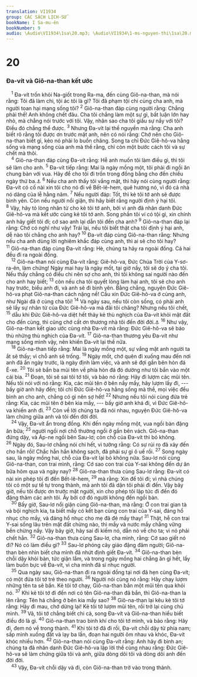 ```yaml
---
translation: VI1934
group: CÁC SÁCH LỊCH-SỬ
bookName: I Sa-mu-ên 
bookNumber: 9
audio: \Audio\VI1934\1sa\20.mp3; \Audio\VI1934\1-ms-nguyen-thi\1sa\20.mp3
---
```


<div class="title"><h1>20</h1><h3>Đa-vít và Giô-na-than kết ước</h3></div>
<span class="verse 1sa_20_1"> <sup>1</sup> Đa-vít trốn khỏi Na-giốt trong Ra-ma, đến cùng Giô-na-than, mà nói rằng: Tôi đã làm chi, tội ác tôi là gì? Tôi đã phạm tội chi cùng cha anh, mà người toan hại mạng sống tôi? </span>
<span class="verse 1sa_20_2"><sup>2</sup> Giô-na-than đáp cùng người rằng: Chẳng phải thế! Anh không chết đâu. Cha tôi chẳng làm một sự gì, bất luận lớn hay nhỏ, mà chẳng nói trước với tôi. Vậy, nhân sao cha tôi giấu sự nầy với tôi? Điều đó chẳng thể được. </span>
<span class="verse 1sa_20_3"><sup>3</sup> Nhưng Đa-vít lại thề nguyền mà rằng: Cha anh biết rõ rằng tôi được ơn trước mặt anh, nên có nói rằng: Chớ nên cho Giô-na-than biết gì, kẻo nó phải lo buồn chăng. Song ta chỉ Đức Giê-hô-va hằng sống và mạng sống của anh mà thề rằng, chỉ còn một bước cách tôi và sự chết mà thôi. <br/></span>
<span class="verse 1sa_20_4"> <sup>4</sup> Giô-na-than đáp cùng Đa-vít rằng: Hễ anh muốn tôi làm điều gì, thì tôi sẽ làm cho anh. </span>
<span class="verse 1sa_20_5"><sup>5</sup> Đa-vít tiếp rằng: Mai là ngày mồng một, tôi phải đi ngồi ăn chung bàn với vua. Hãy để cho tôi đi trốn trong đồng bằng cho đến chiều ngày thứ ba.<a data-toggle="tooltip" data-placement="bottom" title="Dan 28:11">⚓</a></span>
<span class="verse 1sa_20_6"><sup>6</sup> Nếu cha anh thấy tôi vắng mặt, thì hãy nói cùng người rằng: Đa-vít có cố nài xin tôi cho nó đi về Bết-lê-hem, quê hương nó, vì đó cả nhà nó dâng của lễ hằng năm. </span>
<span class="verse 1sa_20_7"><sup>7</sup> Nếu người đáp: Tốt, thì kẻ tôi tớ anh sẽ được bình yên. Còn nếu người nổi giận, thì hãy biết rằng người định ý hại tôi. </span>
<span class="verse 1sa_20_8"><sup>8</sup> Vậy, hãy tỏ lòng nhân từ cho kẻ tôi tớ anh, bởi vì anh đã nhân danh Đức Giê-hô-va mà kết ước cùng kẻ tôi tớ anh. Song phần tôi ví có tội gì, xin chính anh hãy giết tôi đi; cớ sao anh lại dẫn tôi đến cha anh? </span>
<span class="verse 1sa_20_9"><sup>9</sup> Giô-na-than đáp lại rằng: Chớ có nghĩ như vậy! Trái lại, nếu tôi biết thật cha tôi định ý hại anh, dễ nào tôi chẳng cho anh hay? </span>
<span class="verse 1sa_20_10"><sup>10</sup> Đa-vít đáp cùng Giô-na-than rằng: Nhưng nếu cha anh dùng lời nghiêm khắc đáp cùng anh, thì ai sẽ cho tôi hay? </span>
<span class="verse 1sa_20_11"><sup>11</sup> Giô-na-than đáp cùng Đa-vít rằng: Hè, chúng ta hãy ra ngoài đồng. Cả hai đều đi ra ngoài đồng. <br/></span>
<span class="verse 1sa_20_12"> <sup>12</sup> Giô-na-than nói cùng Đa-vít rằng: Giê-hô-va, Đức Chúa Trời của Y-sơ-ra-ên, làm chứng! Ngày mai hay là ngày mốt, tại giờ nầy, tôi sẽ dọ ý cha tôi. Nếu thấy chẳng có điều chi nên sợ cho anh, thì tôi không sai người nào đến cho anh hay biết; </span>
<span class="verse 1sa_20_13"><sup>13</sup> còn nếu cha tôi quyết lòng làm hại anh, tôi sẽ cho anh hay trước, biểu anh đi, và anh sẽ đi bình yên. Bằng chẳng, nguyện Đức Giê-hô-va phạt Giô-na-than cách nặng nề! Cầu xin Đức Giê-hô-va ở cùng anh, như Ngài đã ở cùng cha tôi! </span>
<span class="verse 1sa_20_14"><sup>14</sup> Và ngày sau, nếu tôi còn sống, có phải anh sẽ lấy sự nhân từ của Đức Giê-hô-va mà đãi tôi chăng? Nhưng nếu tôi chết, </span>
<span class="verse 1sa_20_15"><sup>15</sup> dẫu khi Đức Giê-hô-va diệt hết thảy kẻ thù nghịch của Đa-vít khỏi mặt đất cho đến cùng, thì cũng chớ cất ơn thương nhà tôi đến đời đời.<a data-toggle="tooltip" data-placement="bottom" title="2Sa 9:1">⚓</a></span>
<span class="verse 1sa_20_16"><sup>16</sup> Như vậy, Giô-na-than kết giao ước cùng nhà Đa-vít mà rằng: Đức Giê-hô-va sẽ báo thù những thù nghịch của Đa-vít. </span>
<span class="verse 1sa_20_17"><sup>17</sup> Giô-na-than thương yêu Đa-vít như mạng sống mình vậy, nên khiến Đa-vít lại thề nữa. <br/></span>
<span class="verse 1sa_20_18"> <sup>18</sup> Giô-na-than tiếp rằng: Mai là ngày mồng một, sự vắng mặt anh người ta ắt sẽ thấy; vì chỗ anh sẽ trống. </span>
<span class="verse 1sa_20_19"><sup>19</sup> Ngày mốt, chớ quên đi xuống mau đến nơi anh đã ẩn ngày trước, là ngày định làm việc, và anh sẽ đợi gần bên hòn đá Ê-xe. </span>
<span class="verse 1sa_20_20"><sup>20</sup> Tôi sẽ bắn ba mũi tên về phía hòn đá đó dường như tôi bắn vào một cái bia. </span>
<span class="verse 1sa_20_21"><sup>21</sup> Đoạn, tôi sẽ sai tôi tớ tôi, và bảo nó rằng: Hãy đi lượm các mũi tên. Nếu tôi nói với nó rằng: Kìa, các mũi tên ở bên nầy mầy, hãy lượm lấy đi, --- bấy giờ anh hãy đến; tôi chỉ Đức Giê-hô-va hằng sống mà thề, mọi việc đều bình an cho anh, chẳng có gì nên sợ hết! </span>
<span class="verse 1sa_20_22"><sup>22</sup> Nhưng nếu tôi nói cùng đứa trẻ rằng: Kìa, các mũi tên ở bên kia mầy, --- bấy giờ anh khá đi, vì Đức Giê-hô-va khiến anh đi. </span>
<span class="verse 1sa_20_23"><sup>23</sup> Còn về lời chúng ta đã nói nhau, nguyện Đức Giê-hô-va làm chứng giữa anh và tôi đến đời đời. <br/></span>
<span class="verse 1sa_20_24"> <sup>24</sup> Vậy, Đa-vít ẩn trong đồng. Khi đến ngày mồng một, vua ngồi bàn đặng ăn bữa; </span>
<span class="verse 1sa_20_25"><sup>25</sup> người ngồi nơi chỗ thường ngồi ở gần bên vách. Giô-na-than đứng dậy, và Áp-ne ngồi bên Sau-lơ; còn chỗ của Đa-vít thì bỏ không. </span>
<span class="verse 1sa_20_26"><sup>26</sup> Ngày đó, Sau-lơ chẳng nói chi hết, vì tưởng rằng: Có sự rủi ro đã xảy đến cho hắn rồi! Chắc hẳn hắn không sạch, đã phải sự gì ô uế rồi. </span>
<span class="verse 1sa_20_27"><sup>27</sup> Song ngày sau, là ngày mồng hai, chỗ của Đa-vít lại bỏ không nữa. Sau-lơ nói cùng Giô-na-than, con trai mình, rằng: Cớ sao con trai của Y-sai không đến dự ăn bữa hôm qua và ngày nay? </span>
<span class="verse 1sa_20_28"><sup>28</sup> Giô-na-than thưa cùng Sau-lơ rằng: Đa-vít có nài xin phép tôi đi đến Bết-lê-hem, </span>
<span class="verse 1sa_20_29"><sup>29</sup> mà rằng: Xin để tôi đi; vì nhà chúng tôi có một sự tế tự trong thành, mà anh tôi đã dặn tôi phải đi đến. Vậy bây giờ, nếu tôi được ơn trước mặt người, xin cho phép tôi lập tức đi đến đó đặng thăm các anh tôi. Ấy bởi cớ đó người không đến ngồi bàn. <br/></span>
<span class="verse 1sa_20_30"> <sup>30</sup> Bấy giờ, Sau-lơ nổi giận cùng Giô-na-than, mà rằng: Ớ con trai gian tà và bội nghịch kia, ta biết mầy có kết bạn cùng con trai của Y-sai, đáng hổ nhục cho mầy, và đáng hổ nhục cho mẹ đã đẻ mầy thay! </span>
<span class="verse 1sa_20_31"><sup>31</sup> Thật, hễ con trai Y-sai sống lâu trên mặt đất chừng nào, thì mầy và nước mầy chẳng vững bền chừng nấy. Vậy bây giờ, hãy sai đi kiếm nó, dẫn nó về cho ta; vì nó phải chết hẳn. </span>
<span class="verse 1sa_20_32"><sup>32</sup> Giô-na-than thưa cùng Sau-lơ, cha mình, rằng: Cớ sao giết nó đi? Nó có làm điều gì? </span>
<span class="verse 1sa_20_33"><sup>33</sup> Sau-lơ phóng cây giáo đặng đâm người; Giô-na-than bèn nhìn biết cha mình đã nhứt định giết Đa-vít. </span>
<span class="verse 1sa_20_34"><sup>34</sup> Giô-na-than bèn chỗi dậy khỏi bàn, tức giận lắm, và trong ngày mồng hai chẳng ăn gì hết, lấy làm buồn bực về Đa-vít, vì cha mình đã sỉ nhục người. <br/></span>
<span class="verse 1sa_20_35"> <sup>35</sup> Qua ngày sau, Giô-na-than đi ra ngoài đồng tại nơi đã hẹn cùng Đa-vít; có một đứa tôi tớ trẻ theo người. </span>
<span class="verse 1sa_20_36"><sup>36</sup> Người nói cùng nó rằng: Hãy chạy lượm những tên ta sẽ bắn. Kẻ tôi tớ chạy, Giô-na-than bắn một mũi tên qua khỏi nó. </span>
<span class="verse 1sa_20_37"><sup>37</sup> Khi kẻ tôi tớ đi đến nơi có tên Giô-na-than đã bắn, thì Giô-na-than la lên rằng: Tên há chẳng ở bên kia mầy sao? </span>
<span class="verse 1sa_20_38"><sup>38</sup> Giô-na-than lại kêu kẻ tôi tớ rằng: Hãy đi mau, chớ dừng lại! Kẻ tôi tớ lượm mũi tên, rồi trở lại cùng chủ mình. </span>
<span class="verse 1sa_20_39"><sup>39</sup> Vả, tôi tớ chẳng biết chi cả, song Đa-vít và Giô-na-than hiểu biết điều đó là gì. </span>
<span class="verse 1sa_20_40"><sup>40</sup> Giô-na-than trao binh khí cho tôi tớ mình, và bảo rằng: Hãy đi, đem nó về trong thành. </span>
<span class="verse 1sa_20_41"><sup>41</sup> Khi tôi tớ đã đi rồi, Đa-vít chỗi dậy từ phía nam; sấp mình xuống đất và lạy ba lần, đoạn hai người ôm nhau và khóc, Đa-vít khóc nhiều hơn. </span>
<span class="verse 1sa_20_42"><sup>42</sup> Giô-na-than nói cùng Đa-vít rằng: Anh hãy đi bình an; chúng ta đã nhân danh Đức Giê-hô-va lập lời thề cùng nhau rằng: Đức Giê-hô-va sẽ làm chứng giữa tôi và anh, giữa dòng dõi tôi và dòng dõi anh đến đời đời. <br/></span>
<span class="verse 1sa_20_43"> <sup>43</sup> Vậy, Đa-vít chỗi dậy và đi, còn Giô-na-than trở vào trong thành. <br/></span>
